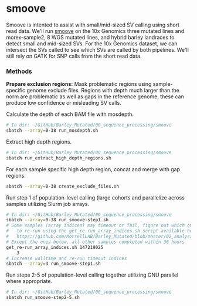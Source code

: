 # smoove

Smoove is intented to assist with small/mid-sized SV calling using short read data. We'll run [smoove](https://github.com/brentp/smoove) on the 10x Genomics three mutated lines and morex-sample2, 8 WGS mutated lines, and hybrid barley landraces to detect small and mid-sized SVs. For the 10x Genomics dataset, we can intersect the SVs called to see which SVs are called by both pipelines. We'll still rely on GATK for SNP calls from the short read data.

### Methods

**Prepare exclusion regions:** Mask problematic regions using sample-specific genome exclude files. Regions with depth much larger than the norm are problematic as well as gaps in the reference genome, these can produce low confidence or misleading SV calls.

Calculate the depth of each BAM file with mosdepth.

```bash
# In dir: ~/GitHub/Barley_Mutated/00_sequence_processing/smoove
sbatch --array=0-38 run_mosdepth.sh
```

Extract high depth regions.

```bash
# In dir: ~/GitHub/Barley_Mutated/00_sequence_processing/smoove
sbatch run_extract_high_depth_regions.sh
```

For each sample specific high depth region, concat and merge with gap regions.

```bash
sbatch --array=0-38 create_exclude_files.sh
```

Run step 1 of population-level calling (large cohorts and parallelize across samples utilizing Slurm job arrays.

```bash
# In dir: ~/GitHub/Barley_Mutated/00_sequence_processing/smoove
sbatch --array=0-38 run_smoove-step1.sh
# Some samples (array indices) may timeout or fail, figure out which ones
#   to re-run using the get_re-run_array_indices.sh script available here:
#   https://github.com/MorrellLAB/Barley_Mutated/blob/master/02_analysis/bad_mutations/get_re-run_array_indices.sh
# Except the ones below, all other samples completed within 36 hours
get_re-run_array_indices.sh 147219025
    3
# Increase walltime and re-run timeout indices
sbatch --array=3 run_smoove-step1.sh
```

Run steps 2-5 of population-level calling together utilizing GNU parallel where appropriate.

```bash
# In dir: ~/GitHub/Barley_Mutated/00_sequence_processing/smoove
sbatch run_smoove-step2-5.sh
```
